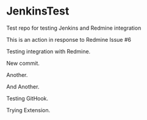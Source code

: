 # JenkinsTest
Test repo for testing Jenkins and Redmine integration

This is an action in response to Redmine Issue #6

Testing integration with Redmine.

New commit.

Another.

And Another.

Testing GitHook.

Trying Extension.
